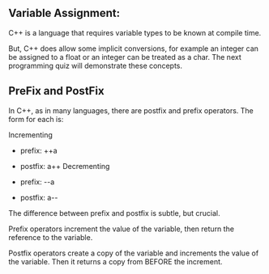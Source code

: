 ## Variable Assignment:

C++ is a language that requires variable types to be known at compile time.

But, C++ does allow some implicit conversions, for example an integer can be assigned to a float or an integer can be treated as a char. The next programming quiz will demonstrate these concepts.

## PreFix and PostFix

In C++, as in many languages, there are postfix and prefix operators.
The form for each is:

Incrementing

* prefix: ++a
* postfix: a++
Decrementing

* prefix: --a
* postfix: a--

The difference between prefix and postfix is subtle, but crucial.

Prefix operators increment the value of the variable, then return the reference to the variable.

Postfix operators create a copy of the variable and increments the value of the variable. Then it returns a copy from BEFORE the increment.